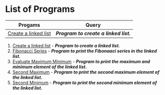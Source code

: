 # List of Programs
| Progams  | Query |
|  :--:  |  :--:  |
| [Create a linked list](/Data%20Structure/Linked%20List/Programs/List/CreateLinkedList.py) | ***Program to create a linked list.*** |
1. [Create a linked list](/Data%20Structure/Linked%20List/Programs/List/CreateLinkedList.py) - ***Program to create a linked list.***
2. [Fibonacci Series](/Data%20Structure/Linked%20List/Programs/List/FibonacciSeries.py) - ***Program to print the Fibonaaci series in the linked list.***
3. [Evaluate Maximum Minimum](/Data%20Structure/Linked%20List/Programs/List/EvaluateMaxMin.py) - ***Program to print the maximum and minimum element of the linked list.***
4. [Second Maximum](/Data%20Structure/Linked%20List/Programs/List/SecondMaximumElement.py) - ***Program to print the second maximum element of the linked list.***
5. [Second Minimum](/Data%20Structure/Linked%20List/Programs/List/SecondMinimumElement.py) - ***Program to print the second minimum element of the linked list.***


